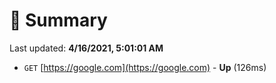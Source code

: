 # 📖 Summary
Last updated: **4/16/2021, 5:01:01 AM**

- `GET` [https://google.com](https://google.com) - **Up** (126ms)

